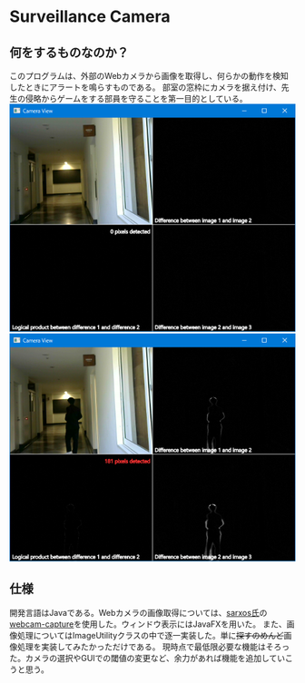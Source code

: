 # Surveillance Camera
## 何をするものなのか？

このプログラムは、外部のWebカメラから画像を取得し、何らかの動作を検知したときにアラートを鳴らすものである。
部室の窓枠にカメラを据え付け、先生の侵略からゲームをする部員を守ることを第一目的としている。
![sample.png](https://raw.githubusercontent.com/KEN-RP/Surveillance-Camera/master/sample.png)
![sample2.png](https://raw.githubusercontent.com/KEN-RP/Surveillance-Camera/master/sample2.png)
## 仕様

開発言語はJavaである。Webカメラの画像取得については、[sarxos氏](https://github.com/sarxos)の[webcam-capture](https://github.com/sarxos/webcam-capture)を使用した。ウィンドウ表示にはJavaFXを用いた。
また、画像処理についてはImageUtilityクラスの中で逐一実装した。単に~~探すのめんど~~画像処理を実装してみたかっただけである。
現時点で最低限必要な機能はそろった。カメラの選択やGUIでの閾値の変更など、余力があれば機能を追加していこうと思う。